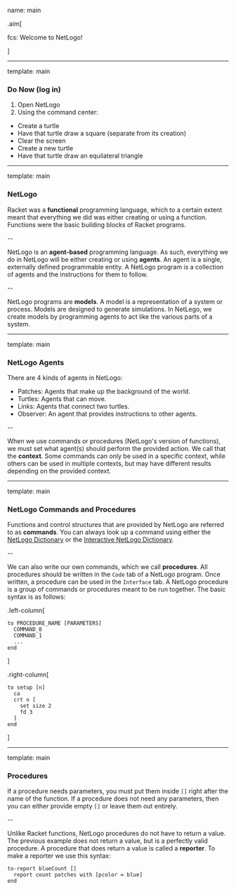 name: main

.aim[<div>
fcs: Welcome to NetLogo!
</div>]

---
template: main

### Do Now (log in)
1. Open NetLogo
2. Using the command center:
  - Create a turtle
  - Have that turtle draw a square (separate from its creation)
  - Clear the screen
  - Create a new turtle
  - Have that turtle draw an equilateral triangle

---
template: main

### NetLogo

Racket was a __functional__ programming language, which to a certain extent meant that everything we did was either creating or using a function. Functions were the basic building blocks of Racket programs.

--

NetLogo is an __agent-based__ programming language. As such, everything we do in NetLogo will be either creating or using __agents__. An agent is a single, externally defined programmable entity. A NetLogo program is a collection of agents and the instructions for them to follow.

--

NetLogo programs are __models__. A model is a representation of a system or process. Models are designed to generate simulations. In NetLego, we create models by programming agents to act like the various parts of a system.

---
template: main

### NetLogo Agents
There are 4 kinds of agents in NetLogo:
- Patches: Agents that make up the background of the world.
- Turtles: Agents that can move.
- Links: Agents that connect two turtles.
- Observer: An agent that provides instructions to other agents.

--

When we use commands or procedures (NetLogo's version of functions), we must set what agent(s) should perform the provided action. We call that the __context__. Some commands can only be used in a specific context, while others can be used in multiple contexts, but may have different results depending on the provided context.

---
template: main

### NetLogo Commands and Procedures
Functions and control structures that are provided by NetLogo are referred to as __commands__. You can always look up a command using either the [NetLogo Dictionary](https://ccl.northwestern.edu/netlogo/docs/dictionary.html) or the [Interactive NetLogo Dictionary](https://ccl.northwestern.edu/netlogo/bind/dictionary.html).

--

We can also write our own commands, which we call __procedures__. All procedures should be written in the `Code` tab of a NetLogo program. Once written, a procedure can be used in the `Interface` tab. A NetLogo procedure is a group of commands or procedures meant to be run together. The basic syntax is as follows:

.left-column[
```
to PROCEDURE_NAME [PARAMETERS]
  COMMAND_0
  COMMAND_1
  ...
end
```
]

.right-column[
```
to setup [n]
  ca
  crt n [
    set size 2
    fd 3
  ]
end
```
]

---
template: main

### Procedures
If a procedure needs parameters, you must put them inside `[]` right after the name of the function. If a procedure does not need any parameters, then you can either provide empty `[]` or leave them out entirely.

--

Unlike Racket functions, NetLogo procedures do not have to return a value. The previous example does not return a value, but is a perfectly valid procedure. A procedure that does return a value is called a __reporter__. To make a reporter we use this syntax:

```
to-report blueCount []
  report count patches with [pcolor = blue]
end
```
